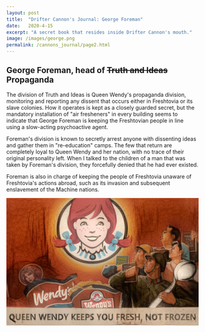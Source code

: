 ```yaml
---
layout: post
title:  "Drifter Cannon's Journal: George Foreman"
date:   2020-4-15
excerpt: "A secret book that resides inside Drifter Cannon's mouth."
image: /images/george.png
permalink: /cannons_journal/page2.html
---
```


## George Foreman, head of ~~Truth and Ideas~~ Propaganda

The division of Truth and Ideas is Queen Wendy's propaganda division, monitoring and reporting any dissent that occurs either in Freshtovia or its slave colonies. How it operates is kept as a closely guarded secret, but the mandatory installation of "air fresheners" in every building seems to indicate that George Foreman is keeping the Freshtovian people in line using a slow-acting psychoactive agent.

Foreman's division is known to secretly arrest anyone with dissenting ideas and gather them in "re-education" camps. The few that return are completely loyal to Queen Wendy and her nation, with no trace of their original personality left. When I talked to the children of a man that was taken by Foreman's division, they forcefully denied that he had ever existed.

Foreman is also in charge of keeping the people of Freshtovia unaware of Freshtovia's actions abroad, such as its invasion and subsequent enslavement of the Machine nations.

![Wendy's 50th-Year Festival Poster](/images/wendyposter.png "Poster collected by Drifter Cannon from Queen Wendy's 50th Year Festival")